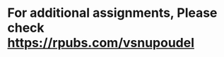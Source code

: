 For additional assignments, Please check https://rpubs.com/vsnupoudel
==========================================================================
